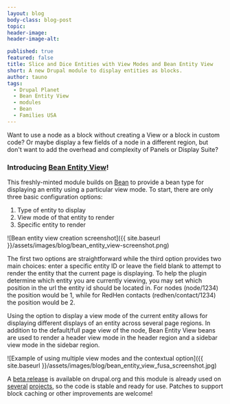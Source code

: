 ```yaml
---
layout: blog
body-class: blog-post
topic:
header-image:
header-image-alt:

published: true
featured: false
title: Slice and Dice Entities with View Modes and Bean Entity View
short: A new Drupal module to display entities as blocks.
author: tauno
tags: 
  - Drupal Planet
  - Bean Entity View
  - modules
  - Bean
  - Families USA
---
```


Want to use a node as a block without creating a View or a block in custom code? Or maybe display a few fields of a node in a different region, but don't want to add the overhead and complexity of Panels or Display Suite?

### Introducing [Bean Entity View](https://drupal.org/project/bean_entity_view)!

This freshly-minted module builds on [Bean](https://drupal.org/project/bean) to provide a bean type for displaying an entity using a particular view mode. To start, there are only three basic configuration options:

1. Type of entity to display
2. View mode of that entity to render
3. Specific entity to render

![Bean entity view creation screenshot]({{ site.baseurl }}/assets/images/blog/bean_entity_view-screenshot.png)

The first two options are straightforward while the third option provides two main choices: enter a specific entity ID or leave the field blank to attempt to render the entity that the current page is displaying. To help the plugin determine which entity you are currently viewing, you may set which position in the url the entity id should be located in. For nodes (node/1234) the position would be 1, while for RedHen contacts (redhen/contact/1234) the position would be 2.

Using the option to display a view mode of the current entity allows for displaying different displays of an entity across several page regions. In addition to the default/full page view of the node, Bean Entity View beans are used to render a header view mode in the header region and a sidebar view mode in the sidebar region.

![Example of using multiple view modes and the contextual option]({{ site.baseurl }}/assets/images/blog/bean_entity_view_fusa_screenshot.jpg)

A [beta release](https://drupal.org/node/2247283) is available on drupal.org and this module is already used on [several](http://familiesusa.org/issues/affordable-care-act) [projects](http://publichealthlawresearch.org/product/alcohol-drugs-and-tobacco-%E2%80%93-effects-dram-shop-liability), so the code is stable and ready for use. Patches to support block caching or other improvements are welcome!
